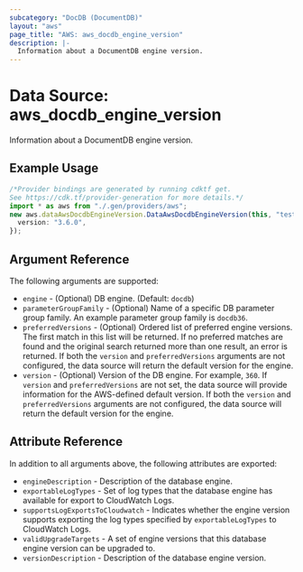 ```yaml
---
subcategory: "DocDB (DocumentDB)"
layout: "aws"
page_title: "AWS: aws_docdb_engine_version"
description: |-
  Information about a DocumentDB engine version.
---
```


# Data Source: aws\_docdb\_engine\_version

Information about a DocumentDB engine version.

## Example Usage

```typescript
/*Provider bindings are generated by running cdktf get.
See https://cdk.tf/provider-generation for more details.*/
import * as aws from "./.gen/providers/aws";
new aws.dataAwsDocdbEngineVersion.DataAwsDocdbEngineVersion(this, "test", {
  version: "3.6.0",
});

```

## Argument Reference

The following arguments are supported:

* `engine` - (Optional) DB engine. (Default: `docdb`)
* `parameterGroupFamily` - (Optional) Name of a specific DB parameter group family. An example parameter group family is `docdb36`.
* `preferredVersions` - (Optional) Ordered list of preferred engine versions. The first match in this list will be returned. If no preferred matches are found and the original search returned more than one result, an error is returned. If both the `version` and `preferredVersions` arguments are not configured, the data source will return the default version for the engine.
* `version` - (Optional) Version of the DB engine. For example, `360`. If `version` and `preferredVersions` are not set, the data source will provide information for the AWS-defined default version. If both the `version` and `preferredVersions` arguments are not configured, the data source will return the default version for the engine.

## Attribute Reference

In addition to all arguments above, the following attributes are exported:

* `engineDescription` - Description of the database engine.
* `exportableLogTypes` - Set of log types that the database engine has available for export to CloudWatch Logs.
* `supportsLogExportsToCloudwatch` - Indicates whether the engine version supports exporting the log types specified by `exportableLogTypes` to CloudWatch Logs.
* `validUpgradeTargets` - A set of engine versions that this database engine version can be upgraded to.
* `versionDescription` - Description of the database engine version.
